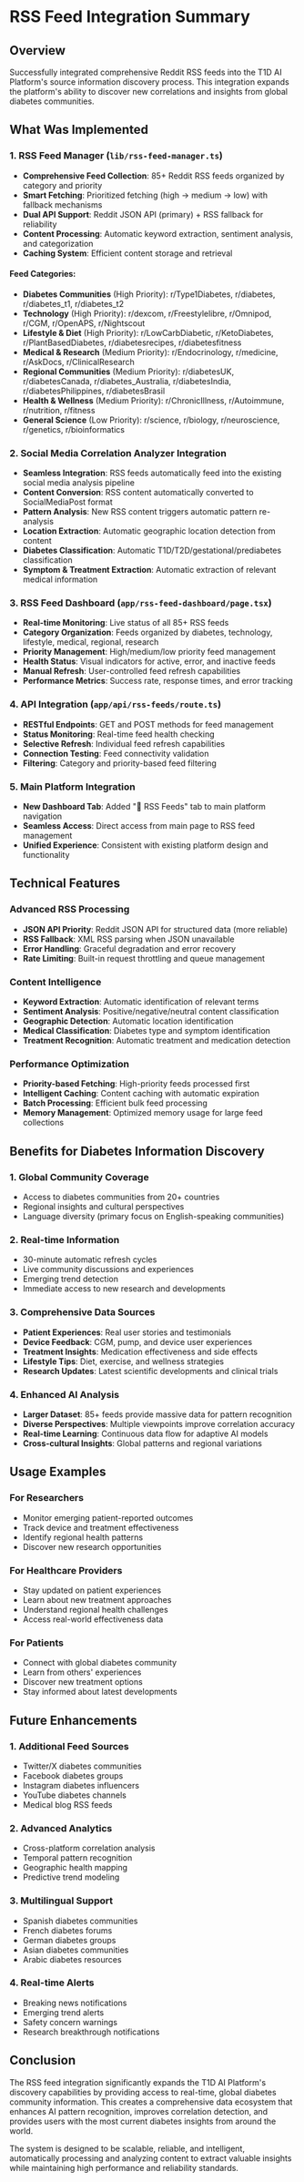 # RSS Feed Integration Summary

## Overview
Successfully integrated comprehensive Reddit RSS feeds into the T1D AI Platform's source information discovery process. This integration expands the platform's ability to discover new correlations and insights from global diabetes communities.

## What Was Implemented

### 1. RSS Feed Manager (`lib/rss-feed-manager.ts`)
- **Comprehensive Feed Collection**: 85+ Reddit RSS feeds organized by category and priority
- **Smart Fetching**: Prioritized fetching (high → medium → low) with fallback mechanisms
- **Dual API Support**: Reddit JSON API (primary) + RSS fallback for reliability
- **Content Processing**: Automatic keyword extraction, sentiment analysis, and categorization
- **Caching System**: Efficient content storage and retrieval

#### Feed Categories:
- **Diabetes Communities** (High Priority): r/Type1Diabetes, r/diabetes, r/diabetes_t1, r/diabetes_t2
- **Technology** (High Priority): r/dexcom, r/Freestylelibre, r/Omnipod, r/CGM, r/OpenAPS, r/Nightscout
- **Lifestyle & Diet** (High Priority): r/LowCarbDiabetic, r/KetoDiabetes, r/PlantBasedDiabetes, r/diabetesrecipes, r/diabetesfitness
- **Medical & Research** (Medium Priority): r/Endocrinology, r/medicine, r/AskDocs, r/ClinicalResearch
- **Regional Communities** (Medium Priority): r/diabetesUK, r/diabetesCanada, r/diabetes_Australia, r/diabetesIndia, r/diabetesPhilippines, r/diabetesBrasil
- **Health & Wellness** (Medium Priority): r/ChronicIllness, r/Autoimmune, r/nutrition, r/fitness
- **General Science** (Low Priority): r/science, r/biology, r/neuroscience, r/genetics, r/bioinformatics

### 2. Social Media Correlation Analyzer Integration
- **Seamless Integration**: RSS feeds automatically feed into the existing social media analysis pipeline
- **Content Conversion**: RSS content automatically converted to SocialMediaPost format
- **Pattern Analysis**: New RSS content triggers automatic pattern re-analysis
- **Location Extraction**: Automatic geographic location detection from content
- **Diabetes Classification**: Automatic T1D/T2D/gestational/prediabetes classification
- **Symptom & Treatment Extraction**: Automatic extraction of relevant medical information

### 3. RSS Feed Dashboard (`app/rss-feed-dashboard/page.tsx`)
- **Real-time Monitoring**: Live status of all 85+ RSS feeds
- **Category Organization**: Feeds organized by diabetes, technology, lifestyle, medical, regional, research
- **Priority Management**: High/medium/low priority feed management
- **Health Status**: Visual indicators for active, error, and inactive feeds
- **Manual Refresh**: User-controlled feed refresh capabilities
- **Performance Metrics**: Success rate, response times, and error tracking

### 4. API Integration (`app/api/rss-feeds/route.ts`)
- **RESTful Endpoints**: GET and POST methods for feed management
- **Status Monitoring**: Real-time feed health checking
- **Selective Refresh**: Individual feed refresh capabilities
- **Connection Testing**: Feed connectivity validation
- **Filtering**: Category and priority-based feed filtering

### 5. Main Platform Integration
- **New Dashboard Tab**: Added "📡 RSS Feeds" tab to main platform navigation
- **Seamless Access**: Direct access from main page to RSS feed management
- **Unified Experience**: Consistent with existing platform design and functionality

## Technical Features

### Advanced RSS Processing
- **JSON API Priority**: Reddit JSON API for structured data (more reliable)
- **RSS Fallback**: XML RSS parsing when JSON unavailable
- **Error Handling**: Graceful degradation and error recovery
- **Rate Limiting**: Built-in request throttling and queue management

### Content Intelligence
- **Keyword Extraction**: Automatic identification of relevant terms
- **Sentiment Analysis**: Positive/negative/neutral content classification
- **Geographic Detection**: Automatic location identification
- **Medical Classification**: Diabetes type and symptom identification
- **Treatment Recognition**: Automatic treatment and medication detection

### Performance Optimization
- **Priority-based Fetching**: High-priority feeds processed first
- **Intelligent Caching**: Content caching with automatic expiration
- **Batch Processing**: Efficient bulk feed processing
- **Memory Management**: Optimized memory usage for large feed collections

## Benefits for Diabetes Information Discovery

### 1. **Global Community Coverage**
- Access to diabetes communities from 20+ countries
- Regional insights and cultural perspectives
- Language diversity (primary focus on English-speaking communities)

### 2. **Real-time Information**
- 30-minute automatic refresh cycles
- Live community discussions and experiences
- Emerging trend detection
- Immediate access to new research and developments

### 3. **Comprehensive Data Sources**
- **Patient Experiences**: Real user stories and testimonials
- **Device Feedback**: CGM, pump, and device user experiences
- **Treatment Insights**: Medication effectiveness and side effects
- **Lifestyle Tips**: Diet, exercise, and wellness strategies
- **Research Updates**: Latest scientific developments and clinical trials

### 4. **Enhanced AI Analysis**
- **Larger Dataset**: 85+ feeds provide massive data for pattern recognition
- **Diverse Perspectives**: Multiple viewpoints improve correlation accuracy
- **Real-time Learning**: Continuous data flow for adaptive AI models
- **Cross-cultural Insights**: Global patterns and regional variations

## Usage Examples

### For Researchers
- Monitor emerging patient-reported outcomes
- Track device and treatment effectiveness
- Identify regional health patterns
- Discover new research opportunities

### For Healthcare Providers
- Stay updated on patient experiences
- Learn about new treatment approaches
- Understand regional health challenges
- Access real-world effectiveness data

### For Patients
- Connect with global diabetes community
- Learn from others' experiences
- Discover new treatment options
- Stay informed about latest developments

## Future Enhancements

### 1. **Additional Feed Sources**
- Twitter/X diabetes communities
- Facebook diabetes groups
- Instagram diabetes influencers
- YouTube diabetes channels
- Medical blog RSS feeds

### 2. **Advanced Analytics**
- Cross-platform correlation analysis
- Temporal pattern recognition
- Geographic health mapping
- Predictive trend modeling

### 3. **Multilingual Support**
- Spanish diabetes communities
- French diabetes forums
- German diabetes groups
- Asian diabetes communities
- Arabic diabetes resources

### 4. **Real-time Alerts**
- Breaking news notifications
- Emerging trend alerts
- Safety concern warnings
- Research breakthrough notifications

## Conclusion

The RSS feed integration significantly expands the T1D AI Platform's discovery capabilities by providing access to real-time, global diabetes community information. This creates a comprehensive data ecosystem that enhances AI pattern recognition, improves correlation detection, and provides users with the most current diabetes insights from around the world.

The system is designed to be scalable, reliable, and intelligent, automatically processing and analyzing content to extract valuable insights while maintaining high performance and reliability standards.
